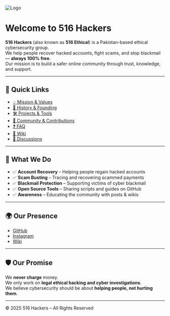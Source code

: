 ![Logo](https://avatars.githubusercontent.com/u/125684516?v=4)

# Welcome to 516 Hackers

**516 Hackers** (also known as **516 Ethical**) is a Pakistan-based ethical cybersecurity group.  
We help people recover hacked accounts, fight scams, and stop blackmail — **always 100% free**.  
Our mission is to build a safer online community through trust, knowledge, and support.  

---

## 🔗 Quick Links
- [💡 Mission & Values](./mission)
- [📜 History & Founding](./history)
- [🛠 Projects & Tools](./projects)
- [🙌 Community & Contributions](./community)
- [❓ FAQ](./faq)
- [📖 Wiki](https://github.com/516hackers/about/wiki)
- [💬 Discussions](https://github.com/516hackers/about/discussions)

---

## 🚀 What We Do
- ✅ **Account Recovery** – Helping people regain hacked accounts  
- ✅ **Scam Busting** – Tracing and recovering scammed payments  
- ✅ **Blackmail Protection** – Supporting victims of cyber blackmail  
- ✅ **Open Source Tools** – Sharing scripts and guides on GitHub  
- ✅ **Awareness** – Educating the community with posts & wikis  

---

## 🌍 Our Presence
- [GitHub](https://github.com/516hackers)  
- [Instagram](https://instagram.com/516_hackers)  
- [Wiki](https://github.com/516hackers/about/wiki)  

---

## 🛡️ Our Promise
We **never charge** money.  
We only work on **legal ethical hacking and cyber investigations**.  
We believe cybersecurity should be about **helping people, not hurting them**.  

---

<footer>
© 2025 516 Hackers – All Rights Reserved  
</footer>

